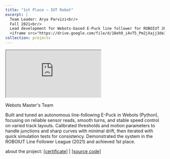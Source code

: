 ```yaml
---
title: "1st Place — IUT Robot"
excerpt: |
  Team Leader: Arya Parvizi<br/>
  Fall 2021<br/>
  Lead development for Webots-based E-Puck line follower for ROBOIUT 2021.<br/>
  <iframe src="https://drive.google.com/file/d/18eh9_i4vT5_Pm2jXajj3de3jK-kLQukU/view?usp=sharing"></iframe>
collection: projects
---
```


<iframe src="https://drive.google.com/file/d/18eh9_i4vT5_Pm2jXajj3de3jK-kLQukU/view?usp=sharing"></iframe>

Webots Master's Team

Built and tuned an autonomous line-following E-Puck in Webots (Python), focusing on reliable sensor reads, smooth turns, and stable speed control on varied track layouts. Calibrated thresholds and motion parameters to handle junctions and sharp curves with minimal drift, then iterated with quick simulation tests for consistency. Demonstrated the system in the ROBOIUT Line Follower League (2021) and achieved 1st place.

about the project: [[certificate]](https://drive.google.com/file/d/1FhkE7ZRUSr9NvVeo-eLRzWSHxhQtvrqv/view?usp=sharing)
| [[source code]](https://github.com/ph504/usb_omni_bot)